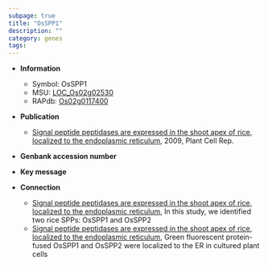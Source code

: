 ```yaml
---
subpage: true
title: "OsSPP1"
description: ""
category: genes
tags: 
---
```


* **Information**  
    + Symbol: OsSPP1  
    + MSU: [LOC_Os02g02530](http://rice.plantbiology.msu.edu/cgi-bin/ORF_infopage.cgi?orf=LOC_Os02g02530)  
    + RAPdb: [Os02g0117400](http://rapdb.dna.affrc.go.jp/viewer/gbrowse_details/irgsp1?name=Os02g0117400)  

* **Publication**  
    + [Signal peptide peptidases are expressed in the shoot apex of rice, localized to the endoplasmic reticulum](http://www.ncbi.nlm.nih.gov/pubmed?term=Signal+peptide+peptidases+are+expressed+in+the+shoot+apex+of+rice,+localized+to+the+endoplasmic+reticulum%5BTitle%5D), 2009, Plant Cell Rep.

* **Genbank accession number**  

* **Key message**  

* **Connection**  
    + [Signal peptide peptidases are expressed in the shoot apex of rice, localized to the endoplasmic reticulum](http://www.ncbi.nlm.nih.gov/pubmed?term=Signal+peptide+peptidases+are+expressed+in+the+shoot+apex+of+rice,+localized+to+the+endoplasmic+reticulum%5BTitle%5D), In this study, we identified two rice SPPs: OsSPP1 and OsSPP2
    + [Signal peptide peptidases are expressed in the shoot apex of rice, localized to the endoplasmic reticulum](http://www.ncbi.nlm.nih.gov/pubmed?term=Signal+peptide+peptidases+are+expressed+in+the+shoot+apex+of+rice,+localized+to+the+endoplasmic+reticulum%5BTitle%5D), Green fluorescent protein-fused OsSPP1 and OsSPP2 were localized to the ER in cultured plant cells



